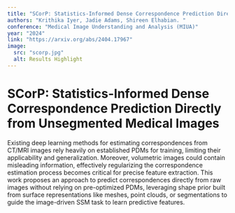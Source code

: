 ```yaml
---
title: "SCorP: Statistics-Informed Dense Correspondence Prediction Directly from Unsegmented Medical Images"
authors: "Krithika Iyer, Jadie Adams, Shireen Elhabian. "
conference: "Medical Image Understanding and Analysis (MIUA)"
year: "2024"
link: "https://arxiv.org/abs/2404.17967"
image:
  src: "scorp.jpg"
  alt: Results Highlight
---
```


# SCorP: Statistics-Informed Dense Correspondence Prediction Directly from Unsegmented Medical Images
Existing deep learning methods for estimating correspondences from CT/MRI images rely heavily on established PDMs for training, limiting their applicability and generalization. Moreover, volumetric images could contain misleading information, effectively regularizing the correspondence estimation process becomes critical for precise feature extraction. This work proposes an approach to predict correspondences directly from raw images without relying on pre-optimized PDMs, leveraging shape prior built from surface representations like meshes, point clouds, or segmentations to guide the image-driven SSM task to learn predictive features.